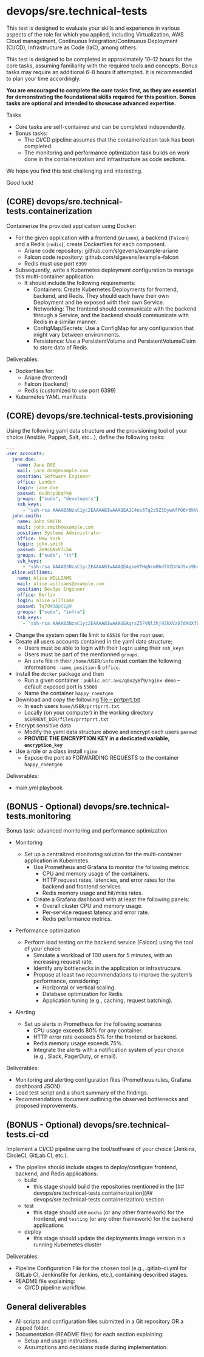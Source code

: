# devops/sre.technical-tests

This test is designed to evaluate your skills and experience in various aspects of the role for which you applied, including Virtualization, AWS Cloud management, Continuous Integration/Continuous Deployment (CI/CD), Infrastructure as Code (IaC), among others.

This test is designed to be completed in approximately 10–12 hours for the core tasks, assuming familiarity with the required tools and concepts. 
Bonus tasks may require an additional 6–8 hours if attempted. It is recommended to plan your time accordingly.

__You are encouraged to complete the core tasks first, as they are essential for demonstrating the foundational skills required for this position. Bonus tasks are optional and intended to showcase advanced expertise.__

Tasks

  - Core tasks are self-contained and can be completed independently.
  - Bonus tasks:
    - The CI/CD pipeline assumes that the containerization task has been completed.
    - The monitoring and performance optimization task builds on work done in the containerization and infrastructure as code sections.

We hope you find this test challenging and interesting. 

Good luck!

## (CORE) devops/sre.technical-tests.containerization

Containerize the provided application using Docker:
  - For the given application with a frontend (`Ariane`), a backend (`Falcon`) and a Redis (`redis`), create Dockerfiles for each component.
    - Ariane code repository: github.com/slgevens/example-ariane
    - Falcon code repository: github.com/slgevens/example-falcon
    - Redis must use port `6399`
  - Subsequently, write a Kubernetes deployment configuration to manage this multi-container application. 
    - It should include the following requirements:
        - Containers: Create Kubernetes Deployments for frontend, backend, and Redis. They should each have their own Deployment and be exposed with their own Service.
        - Networking: The frontend should communicate with the backend through a Service, and the backend should communicate with Redis in a similar manner.
        - ConfigMap/Secrets: Use a ConfigMap for any configuration that might vary between environments.
        - Persistence: Use a PersistentVolume and PersistentVolumeClaim to store data of Redis.

Deliverables:

- Dockerfiles for:
  - Ariane (frontend)
  - Falcon (backend)
  - Redis (customized to use port 6399)
- Kubernetes YAML manifests


## (CORE) devops/sre.technical-tests.provisioning

Using the following yaml data structure and the provisioning tool of your choice (Ansible, Puppet, Salt, etc...), define the following tasks:

```yaml
---
user_accounts:
  jane.doe:
    name: Jane DOE
    mail: jane.doe@example.com
    position: Software Engineer
    office: London
    login: jane.doe
    passwd: Bv3h!p2DqP%Q
    groups: ["sudo", "developers"]
    ssh_keys:
      - "ssh-rsa AAAAB3NzaC1yc2EAAAABIwAAAQEA1C4os6Tq2z5Z3DywAfPO6r6kVWQ8mYeXYxz2XJHwIWmJ1FI/JD/Z7/F1RMIo+dFWuEJ3ODT/MwtSox+bcbD09Rf0Ex33PLO6dsWeRrT6CVXf7j/Gs2P8WQv/N1MdaLJfjKnDUH6pAxPpE7XqO4+FOuz3zHKRQyPgzDUp5IV4OgxtNHJXSmIkNg4bdfF+JDk9OTvrZHg3W37zCVhrg=="
  john.smith:
    name: John SMITH
    mail: john.smith@example.com
    position: Systems Administrator
    office: New York
    login: john.smith
    passwd: Zm9c&NvV7LbA
    groups: ["sudo", "it"]
    ssh_keys:
      - "ssh-rsa AAAAB3NzaC1yc2EAAAABIwAAAQEAqseVTHgNcmBbdfXZUoWJSxs9hcC3Ao4EzXKiJ6OFTS8EbJSrBzKJqU7TLsTnGzR8BOl6pOEx6PmMt6LQqqqX2lToB4Ml6qYzM69Z4F8W79fEJ5MpGfdKUXOnKIl1Tg4nOEBZldUxEAYddShlCSrnJddvBfNz93OqmPAK3Rq1xlSlyB6FdOIeoI4rGO8UHyXyIuFP6P1BPXwWfsXn8SJd7GoJIN8AmBXmR=="
  alice.williams:
    name: Alice WILLIAMS
    mail: alice.williams@example.com
    position: DevOps Engineer
    office: Berlin
    login: alice.williams
    passwd: Tq7d#3BpO1pN
    groups: ["sudo", "infra"]
    ssh_keys:
      - "ssh-rsa AAAAB3NzaC1yc2EAAAABIwAAAQEAqrsZ5FVNl3hj9ZkXVzO7dAOXfBqhJsOtqW32EHYcpEXYf4J7Opk6TQQyPs8zF4PKMtkhfL9TV3HE9QWFkNO8RcFtoR9P6g8P4FoG68UqcMJOEY2fcbUJtXEN3HZ5OtTkpj9fPBZRJ3f2ExfUwYkIO6g6jOQsVmABbOeZsPyF1IXf4JtBQuAql3QJSUnE8G6UxWoHIVLJ6FqTzVJrLoRqOc9=="
```

- Change the system open file limit to `65536` for the `root` user.
- Create all users accounts contained in the yaml data structure;
    - Users must be able to login with their `login` using their `ssh_keys`
    - Users must be part of the mentionned `groups`.
    - An `info` file in their `/home/USER/info` must contain the following informations : `name`, `position` & `office`.
- Install the `docker` package and then
    - Run a given container : `public.ecr.aws/q0x2y8f9/nginx-demo` – default exposed port is `55000`
    - Name the container `happy_roentgen`
- Download and copy the following [file – prrtprrt.txt](https://gist.githubusercontent.com/slgevens/aa9a2fc52cb5fef8b41c1b11a8b7d3e3/raw/dc1e3e288967bd4818277e4688d1daf615225337/prrtprrt.txt)
    - In each users `home/USER/prrtprrt.txt`
    - Locally (on your computer) in the working directory `$CURRENT_DIR/files/prrtprrt.txt`
- Encrypt sensitive data
    - Modify the yaml data structure above and encrypt each users `passwd`
    - __PROVIDE THE ENCRYPTION KEY in a dedicated variable, `encryption_key`__
- Use a role or a class install `nginx`
    - Expose the port `80` FORWARDING REQUESTS to the container `happy_roentgen`

Deliverables:

- main.yml playbook

## (BONUS - Optional) devops/sre.technical-tests.monitoring

Bonus task: advanced monitoring and performance optimization

- Monitoring
    - Set up a centralized monitoring solution for the multi-container application in Kubernetes.
        - Use Prometheus and Grafana to monitor the following metrics:
            - CPU and memory usage of the containers.
            - HTTP request rates, latencies, and error rates for the backend and frontend services.
            - Redis memory usage and hit/miss rates.
        - Create a Grafana dashboard with at least the following panels:
            - Overall cluster CPU and memory usage.
            - Per-service request latency and error rate.
            - Redis performance metrics.

- Performance optimization
    - Perform load testing on the backend service (Falcon) using the tool of your choice
        - Simulate a workload of 100 users for 5 minutes, with an increasing request rate.
        - Identify any bottlenecks in the application or infrastructure.
        - Propose at least two recommendations to improve the system’s performance, considering:
            - Horizontal or vertical scaling.
            - Database optimization for Redis.
            - Application tuning (e.g., caching, request batching).

- Alerting
    - Set up alerts in Prometheus for the following scenarios
        - CPU usage exceeds 80% for any container.
        - HTTP error rate exceeds 5% for the frontend or backend.
        - Redis memory usage exceeds 75%.
        - Integrate the alerts with a notification system of your choice (e.g., Slack, PagerDuty, or email).

Deliverables:

- Monitoring and alerting configuration files (Prometheus rules, Grafana dashboard JSON).
- Load test script and a short summary of the findings.
- Recommendations document outlining the observed bottlenecks and proposed improvements.

## (BONUS - Optional) devops/sre.technical-tests.ci-cd

Implement a CI/CD pipeline using the tool/sotfware of your choice (Jenkins, CircleCI, GitLab CI, etc.).

- The pipeline should include stages to deploy/configure frontend, backend, and Redis applications:
  - build 
    - this stage should build the repositories mentioned in the [## devops/sre.technical-tests.containerization](## devops/sre.technical-tests.containerization) section
  - test
    - this stage should use `mocha` (or any other framework) for the frontend, and `testing` (or any other framework) for the backend applications
  - deploy
    - this stage should update the deployments image version in a running Kubernetes cluster

Deliverables:

- Pipeline Configuration File for the chosen tool (e.g., .gitlab-ci.yml for GitLab CI, Jenkinsfile for Jenkins, etc.), containing described stages.
- README file explaining:
  - CI/CD pipeline workflow.


## General deliverables

- All scripts and configuration files submitted in a Git repository OR a zipped folder.
- Documentation (README files) for each section explaining:
    - Setup and usage instructions.
    - Assumptions and decisions made during implementation.
